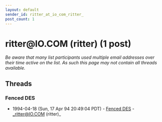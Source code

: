 ```yaml
---
layout: default
sender_id: ritter_at_io_com_ritter_
post_count: 1
---
```


# ritter<span>@</span>IO.COM (ritter) (1 post)

_Be aware that many list participants used multiple email addresses over their time active on the list. As such this page may not contain all threads available._

## Threads

### Fenced DES
+ 1994-04-18 (Sun, 17 Apr 94 20:49:04 PDT) - [Fenced DES](/archive/1994/04/5e7858760a5a946c40fc86ee6ceed1c4066490aef4f856e8622e17a630f9b3ce) - _ritter@IO.COM (ritter)_

